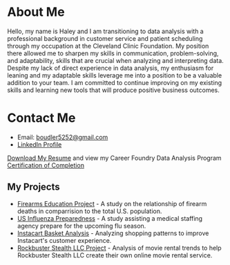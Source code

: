 # About Me
Hello, my name is Haley and I am transitioning to data analysis with a professional background in customer service and patient scheduling through my occupation at the Cleveland Clinic Foundation. My position there allowed me to sharpen my skills in communication, problem-solving, and adaptability, skills that are crucial when analyzing and interpreting data. Despite my lack of direct experience in data analysis, my enthusiasm for leaning and my adaptable skills leverage me into a position to be a valuable addition to your team. I am committed to continue improving on my existing skills and learning new tools that will produce positive business outcomes.

# Contact Me
- Email: boudler5252@gmail.com
- [LinkedIn Profile](https://www.linkedin.com/in/haley-bustle-013313256?trk=contact-info)

[Download My Resume](https://github.com/bluenorth52/HBustle/raw/main/BustleHaley%20Resume.docx) and view my Career Foundry Data Analysis Program [Certification of Completion](https://raw.githubusercontent.com/bluenorth52/HBustle/main/Portfolio%20Images/Program%20Certificate.png)


## My Projects
- [Firearms Education Project](FirearmCaseStudy.md) - A study on the relationship of firearm deaths in comparrision to the total U.S. population.
- [US Influenza Preparedness](InfluenzaCaseStudy.md) - A study assisting a medical staffing agency prepare for the upcoming flu season. 
- [Instacart Basket Analysis](IntsacartCaseStudy.md) - Analyzing shopping patterns to improve Instacart's customer experience.
- [Rockbuster Stealth LLC Project](RockbusterCaseStudy.md) - Analysis of movie rental trends to help Rockbuster Stealth LLC create their own online movie rental service.
